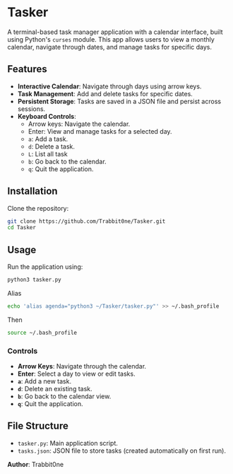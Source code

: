 # Tasker
A terminal-based task manager application with a calendar interface, built using Python's `curses` module. This app allows users to view a monthly calendar, navigate through dates, and manage tasks for specific days.

## Features

- **Interactive Calendar**: Navigate through days using arrow keys.
- **Task Management**: Add and delete tasks for specific dates.
- **Persistent Storage**: Tasks are saved in a JSON file and persist across sessions.
- **Keyboard Controls**:
  - Arrow keys: Navigate the calendar.
  - Enter: View and manage tasks for a selected day.
  - `a`: Add a task.
  - `d`: Delete a task.
  - `L`: List all task
  - `b`: Go back to the calendar.
  - `q`: Quit the application.

## Installation

Clone the repository:
   ```bash
   git clone https://github.com/Trabbit0ne/Tasker.git
   cd Tasker
   ```

## Usage

Run the application using:
```bash
python3 tasker.py
```
Alias
```bash
echo 'alias agenda="python3 ~/Tasker/tasker.py"' >> ~/.bash_profile
```
Then
```bash
source ~/.bash_profile
```

### Controls
- **Arrow Keys**: Navigate through the calendar.
- **Enter**: Select a day to view or edit tasks.
- **`a`**: Add a new task.
- **`d`**: Delete an existing task.
- **`b`**: Go back to the calendar view.
- **`q`**: Quit the application.

## File Structure

- `tasker.py`: Main application script.
- `tasks.json`: JSON file to store tasks (created automatically on first run).

**Author**: Trabbit0ne
